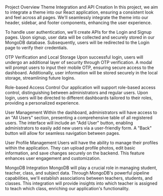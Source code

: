 Project Overview
Theme Integration and API Creation
In this project, we aim to integrate a theme into our React application, ensuring a consistent look and feel across all pages. We'll seamlessly integrate the theme into our header, sidebar, and footer components, enhancing the user experience.

To handle user authentication, we'll create APIs for the Login and Signup pages. Upon signup, user data will be collected and securely stored in our MongoDB database. Subsequently, users will be redirected to the Login page to verify their credentials.

OTP Verification and Local Storage
Upon successful login, users will undergo an additional layer of security through OTP verification. A modal will prompt users to input their mobile OTP, ensuring secure access to the dashboard. Additionally, user information will be stored securely in the local storage, streamlining future logins.

Role-based Access Control
Our application will support role-based access control, distinguishing between administrators and regular users. Upon login, users will be directed to different dashboards tailored to their roles, providing a personalized experience.

User Management
Within the dashboard, administrators will have access to an "All Users" section, presenting a comprehensive table of all registered users. The interface will include an "Add User" button, enabling administrators to easily add new users via a user-friendly form. A "Back" button will allow for seamless navigation between pages.

User Profile Management
Users will have the ability to manage their profiles within the application. They can upload profile photos, edit basic information, and save changes securely on the backend. This feature enhances user engagement and customization.

MongoDB Integration
MongoDB will play a crucial role in managing student, teacher, class, and subject data. Through MongoDB's powerful pipeline capabilities, we'll establish associations between teachers, students, and classes. This integration will provide insights into which teacher is assigned to teach which class, enriching our application's functionality.
